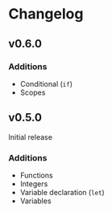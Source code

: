 # Changelog

## v0.6.0

### Additions

* Conditional (`if`)
* Scopes

## v0.5.0

Initial release

### Additions

* Functions
* Integers
* Variable declaration (`let`)
* Variables